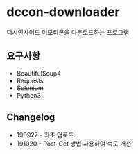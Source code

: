 # dccon-downloader
디시인사이드 이모티콘을 다운로드하는 프로그램


## 요구사항
* BeautifulSoup4
* Requests
* ~~Selenium~~
* Python3


## Changelog
* 190927 - 최초 업로드.
* 191020 - Post-Get 방법 사용하여 속도 개선
